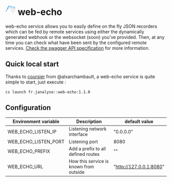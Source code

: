 # ![](images/logo-base-32.png) web-echo

web-echo service allows you to easily define on the fly JSON recorders which can be 
fed by remote services using either the dynamically generated webhook or the websocket (soon)
you've provided. Then, at any time you can check what have been sent by the configured
remote services. [Check the swagger API specification](https://mapland.fr/echo/swagger) for more information.

## Quick local start

Thanks to [coursier](https://get-coursier.io/) from @alxarchambault,
a web-echo service is quite simple to start, just execute :
```
cs launch fr.janalyse::web-echo:1.1.0
```

## Configuration

| Environment variable | Description                                    | default value
| -------------------- | ---------------------------------------------- | -----------------
| WEB_ECHO_LISTEN_IP   | Listening network interface                    | "0.0.0.0"
| WEB_ECHO_LISTEN_PORT | Listening port                                 | 8080
| WEB_ECHO_PREFIX      | Add a prefix to all defined routes             | ""   
| WEB_ECHO_URL         | How this service is known from outside         | "http://127.0.0.1:8080" 
